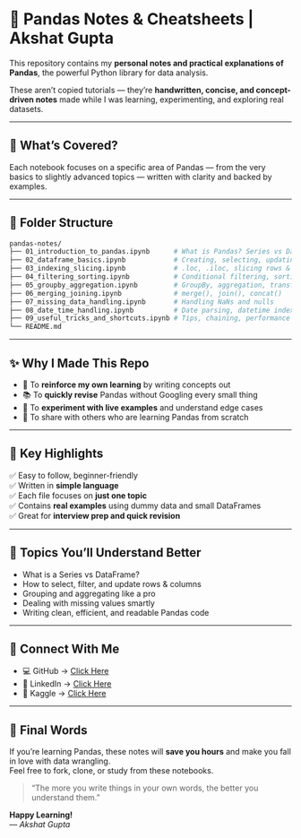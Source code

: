 # 🐼 Pandas Notes & Cheatsheets | Akshat Gupta

This repository contains my **personal notes and practical explanations of Pandas**, the powerful Python library for data analysis.

These aren’t copied tutorials — they’re **handwritten, concise, and concept-driven notes** made while I was learning, experimenting, and exploring real datasets.

---

## 📘 What’s Covered?

Each notebook focuses on a specific area of Pandas — from the very basics to slightly advanced topics — written with clarity and backed by examples.

---

## 📂 Folder Structure

```bash
pandas-notes/
├── 01_introduction_to_pandas.ipynb      # What is Pandas? Series vs DataFrame
├── 02_dataframe_basics.ipynb            # Creating, selecting, updating data
├── 03_indexing_slicing.ipynb            # .loc, .iloc, slicing rows & columns
├── 04_filtering_sorting.ipynb           # Conditional filtering, sorting
├── 05_groupby_aggregation.ipynb         # GroupBy, aggregation, transform
├── 06_merging_joining.ipynb             # merge(), join(), concat()
├── 07_missing_data_handling.ipynb       # Handling NaNs and nulls
├── 08_date_time_handling.ipynb          # Date parsing, datetime index
├── 09_useful_tricks_and_shortcuts.ipynb # Tips, chaining, performance hacks
└── README.md
```

---

## ✨ Why I Made This Repo

- 🧠 To **reinforce my own learning** by writing concepts out
- 📚 To **quickly revise** Pandas without Googling every small thing
- 🧪 To **experiment with live examples** and understand edge cases
- 🚀 To share with others who are learning Pandas from scratch

---

## 📌 Key Highlights

✅ Easy to follow, beginner-friendly  
✅ Written in **simple language**  
✅ Each file focuses on **just one topic**  
✅ Contains **real examples** using dummy data and small DataFrames  
✅ Great for **interview prep and quick revision**

---

## 🧠 Topics You’ll Understand Better

- What is a Series vs DataFrame?
- How to select, filter, and update rows & columns
- Grouping and aggregating like a pro
- Dealing with missing values smartly
- Writing clean, efficient, and readable Pandas code

---

## 🔗 Connect With Me

- 💻 GitHub → [Click Here](https://github.com/akshat09105)
- 💼 LinkedIn → [Click Here](https://www.linkedin.com/in/akshat-gupta-6a27a331a/)
- 🧠 Kaggle → [Click Here](https://www.kaggle.com/akshat9105)

---

## 🙌 Final Words

If you’re learning Pandas, these notes will **save you hours** and make you fall in love with data wrangling.  
Feel free to fork, clone, or study from these notebooks.

> “The more you write things in your own words, the better you understand them.”

**Happy Learning!**  
— *Akshat Gupta*
